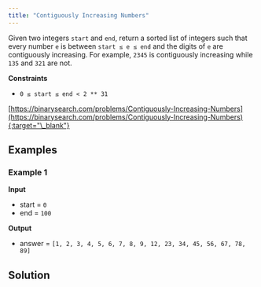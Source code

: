 ```yaml
---
title: "Contiguously Increasing Numbers"
---
```


Given two integers `start` and `end`, return a sorted list of integers such that every number `e` is between `start ≤ e ≤ end` and the digits of `e` are contiguously increasing. For example, `2345` is contiguously increasing while `135` and `321` are not.

**Constraints**

- `0 ≤ start ≤ end < 2 ** 31`

[https://binarysearch.com/problems/Contiguously-Increasing-Numbers](https://binarysearch.com/problems/Contiguously-Increasing-Numbers){:target="\_blank"}

## Examples

### Example 1

**Input**

- start = `0`
- end = `100`

**Output**

- answer = `[1, 2, 3, 4, 5, 6, 7, 8, 9, 12, 23, 34, 45, 56, 67, 78, 89]`

## Solution

<script src="https://gist.github.com/yaeba/16da7be5123724fcf6eccc25581cef5a.js?file=Contiguously-Increasing-Numbers.py"></script>
